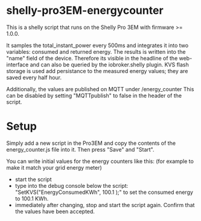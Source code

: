 # shelly-pro3EM-energycounter

This is a shelly script that runs on the Shelly Pro 3EM with firmware >= 1.0.0.

It samples the total_instant_power every 500ms and integrates it into two variables: consumed and returned energy.
The results is written into the "name" field of the device. Therefore its visible in the headline of the web-interface and can also be queried by the iobroker.shelly plugin.
KVS flash storage is used add persistance to the measured energy values; they are saved every half hour.

Additionally, the values are published on MQTT under <device name>/energy_counter
This can be disabled by setting "MQTTpublish" to false in the header of the script.

# Setup

Simply add a new script in the Pro3EM and copy the contents of the energy_counter.js file into it. Then press "Save" and "Start".

You can write initial values for the energy counters like this: (for example to make it match your grid energy meter)
- start the script
- type into the debug console below the script: "SetKVS("EnergyConsumedKWh", 100.1 );" to set the consumed energy to 100.1 KWh.
- immediately after changing, stop and start the script again. Confirm that the values have been accepted.

